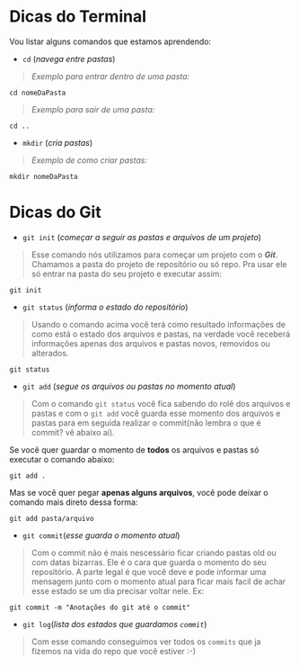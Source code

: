 # Dicas do Terminal

Vou listar alguns comandos que estamos aprendendo:

- `cd` (*navega entre pastas*)
>*Exemplo para entrar dentro de uma pasta:*
```
cd nomeDaPasta
```
>*Exemplo para sair de uma pasta:*
```
cd ..
```

- `mkdir` (*cria pastas*)
>*Exemplo de como criar pastas:*
```
mkdir nomeDaPasta
```

# Dicas do Git

- `git init` (*começar a seguir as pastas e arquivos de um projeto*)
>Esse comando nós utilizamos para começar um projeto com o ***Git***. 
Chamamos a pasta do projeto de repositório ou só repo. Pra usar ele só entrar na pasta do seu projeto e executar assim:

```
git init
```

- `git status` (*informa o estado do repositório*)
>Usando o comando acima você terá como resultado informações de como está o estado dos arquivos e pastas, na verdade você receberá informações apenas dos arquivos e pastas novos, removidos ou alterados.

```
git status
```

- `git add` (*segue os arquivos ou pastas no momento atual*)
>Com o comando `git status` você fica sabendo do rolê dos arquivos e pastas e com o `git add` você guarda esse momento dos arquivos e pastas para em seguida realizar o commit(não lembra o que é commit? vê abaixo aí).

 Se você quer guardar o momento de **todos** os arquivos e pastas só executar o comando abaixo:
```
git add .
```

Mas se você quer pegar **apenas alguns arquivos**, você pode deixar o comando mais direto dessa forma:
```
git add pasta/arquivo
```
- `git commit`(*esse guarda o momento atual*)
>Com o commit não é mais nescessário ficar criando pastas old ou com datas bizarras. Ele é o cara que guarda o momento do seu repositório. A parte legal é que você deve e pode informar uma mensagem junto com o momento atual para ficar mais facil de achar esse estado se um dia precisar voltar nele. Ex:
```
git commit -m "Anotações do git até o commit"
```
- `git log`(*lista dos estados que guardamos `commit`*)
>Com esse comando conseguimos ver todos os `commits` que ja fizemos na vida do repo que você estiver :-)